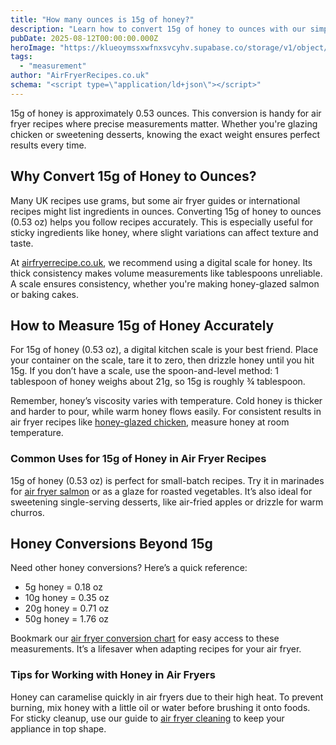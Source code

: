 ```yaml
---
title: "How many ounces is 15g of honey?"
description: "Learn how to convert 15g of honey to ounces with our simple guide. Perfect for air fryer recipes and precise measurements!"
pubDate: 2025-08-12T00:00:00.000Z
heroImage: "https://klueoymssxwfnxsvcyhv.supabase.co/storage/v1/object/public/md/how-many-ounces-is-15g-of-honey-be6cfaf6.webp"
tags:
  - "measurement"
author: "AirFryerRecipes.co.uk"
schema: "<script type=\"application/ld+json\"></script>"
---
```


<p>15g of honey is approximately 0.53 ounces. This conversion is handy for air fryer recipes where precise measurements matter. Whether you're glazing chicken or sweetening desserts, knowing the exact weight ensures perfect results every time.</p>

<h2>Why Convert 15g of Honey to Ounces?</h2>
<p>Many UK recipes use grams, but some air fryer guides or international recipes might list ingredients in ounces. Converting 15g of honey to ounces (0.53 oz) helps you follow recipes accurately. This is especially useful for sticky ingredients like honey, where slight variations can affect texture and taste.</p>
<p>At <a href=https://www.airfryerrecipe.co.uk/>airfryerrecipe.co.uk</a>, we recommend using a digital scale for honey. Its thick consistency makes volume measurements like tablespoons unreliable. A scale ensures consistency, whether you're making honey-glazed salmon or baking cakes.</p>

<h2>How to Measure 15g of Honey Accurately</h2>
<p>For 15g of honey (0.53 oz), a digital kitchen scale is your best friend. Place your container on the scale, tare it to zero, then drizzle honey until you hit 15g. If you don’t have a scale, use the spoon-and-level method: 1 tablespoon of honey weighs about 21g, so 15g is roughly ¾ tablespoon.</p>
<p>Remember, honey’s viscosity varies with temperature. Cold honey is thicker and harder to pour, while warm honey flows easily. For consistent results in air fryer recipes like <a href=https://www.airfryerrecipe.co.uk/recipe-category/chicken>honey-glazed chicken</a>, measure honey at room temperature.</p>

<h3>Common Uses for 15g of Honey in Air Fryer Recipes</h3>
<p>15g of honey (0.53 oz) is perfect for small-batch recipes. Try it in marinades for <a href=https://www.airfryerrecipe.co.uk/recipes>air fryer salmon</a> or as a glaze for roasted vegetables. It’s also ideal for sweetening single-serving desserts, like air-fried apples or drizzle for warm churros.</p>

<h2>Honey Conversions Beyond 15g</h2>
<p>Need other honey conversions? Here’s a quick reference:</p>
<ul>
<li>5g honey = 0.18 oz</li>
<li>10g honey = 0.35 oz</li>
<li>20g honey = 0.71 oz</li>
<li>50g honey = 1.76 oz</li>
</ul>
<p>Bookmark our <a href=https://www.airfryerrecipe.co.uk/air-fryer-conversion-chart>air fryer conversion chart</a> for easy access to these measurements. It’s a lifesaver when adapting recipes for your air fryer.</p>

<h3>Tips for Working with Honey in Air Fryers</h3>
<p>Honey can caramelise quickly in air fryers due to their high heat. To prevent burning, mix honey with a little oil or water before brushing it onto foods. For sticky cleanup, use our guide to <a href=https://www.airfryerrecipe.co.uk/air-fryer-cleaner>air fryer cleaning</a> to keep your appliance in top shape.</p>